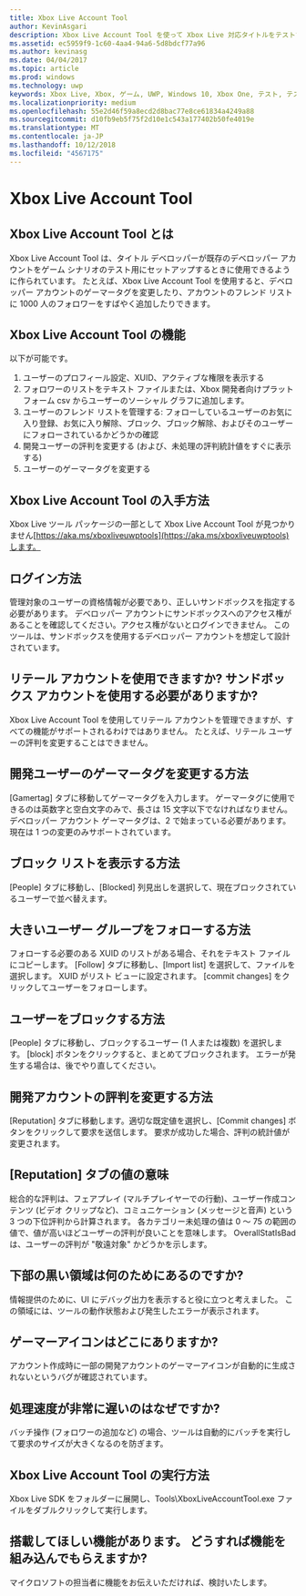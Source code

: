```yaml
---
title: Xbox Live Account Tool
author: KevinAsgari
description: Xbox Live Account Tool を使って Xbox Live 対応タイトルをテストするためのテスト アカウントをすばやく作成する方法について説明します。
ms.assetid: ec5959f9-1c60-4aa4-94a6-5d8bdcf77a96
ms.author: kevinasg
ms.date: 04/04/2017
ms.topic: article
ms.prod: windows
ms.technology: uwp
keywords: Xbox Live, Xbox, ゲーム, UWP, Windows 10, Xbox One, テスト, テスト アカウント
ms.localizationpriority: medium
ms.openlocfilehash: 55e2d46f59a8ecd2d8bac77e8ce61834a4249a88
ms.sourcegitcommit: d10fb9eb5f75f2d10e1c543a177402b50fe4019e
ms.translationtype: MT
ms.contentlocale: ja-JP
ms.lasthandoff: 10/12/2018
ms.locfileid: "4567175"
---
```

# <a name="xbox-live-account-tool"></a>Xbox Live Account Tool

## <a name="what-is-xbox-live-account-tool"></a>Xbox Live Account Tool とは
Xbox Live Account Tool は、タイトル デベロッパーが既存のデベロッパー アカウントをゲーム シナリオのテスト用にセットアップするときに使用できるように作られています。 たとえば、Xbox Live Account Tool を使用すると、デベロッパー アカウントのゲーマータグを変更したり、アカウントのフレンド リストに 1000 人のフォロワーをすばやく追加したりできます。

## <a name="what-can-i-do-with-xbox-live-account-tool"></a>Xbox Live Account Tool の機能
以下が可能です。
  1. ユーザーのプロフィール設定、XUID、アクティブな権限を表示する
  2. フォロワーのリストをテキスト ファイルまたは、Xbox 開発者向けプラットフォーム csv からユーザーのソーシャル グラフに追加します。
  3. ユーザーのフレンド リストを管理する: フォローしているユーザーのお気に入り登録、お気に入り解除、ブロック、ブロック解除、およびそのユーザーにフォローされているかどうかの確認
  4. 開発ユーザーの評判を変更する (および、未処理の評判統計値をすぐに表示する)
  5. ユーザーのゲーマータグを変更する

## <a name="where-can-i-find-xbox-live-account-tool"></a>Xbox Live Account Tool の入手方法
Xbox Live ツール パッケージの一部として Xbox Live Account Tool が見つかりません[https://aka.ms/xboxliveuwptools](https://aka.ms/xboxliveuwptools)します。

## <a name="how-do-i-log-in"></a>ログイン方法
管理対象のユーザーの資格情報が必要であり、正しいサンドボックスを指定する必要があります。 デベロッパー アカウントにサンドボックスへのアクセス権があることを確認してください。アクセス権がないとログインできません。 このツールは、サンドボックスを使用するデベロッパー アカウントを想定して設計されています。

## <a name="can-i-use-a-retail-account-or-does-it-have-to-be-a-sandboxed-account"></a>リテール アカウントを使用できますか? サンドボックス アカウントを使用する必要がありますか?
Xbox Live Account Tool を使用してリテール アカウントを管理できますが、すべての機能がサポートされるわけではありません。 たとえば、リテール ユーザーの評判を変更することはできません。

## <a name="how-do-i-change-a-dev-users-gamertag"></a>開発ユーザーのゲーマータグを変更する方法
[Gamertag] タブに移動してゲーマータグを入力します。 ゲーマータグに使用できるのは英数字と空白文字のみで、長さは 15 文字以下でなければなりません。 デベロッパー アカウント ゲーマータグは、2 で始まっている必要があります。 現在は 1 つの変更のみサポートされています。

## <a name="how-do-i-see-my-block-list"></a>ブロック リストを表示する方法
[People] タブに移動し、[Blocked] 列見出しを選択して、現在ブロックされているユーザーで並べ替えます。

## <a name="how-do-i-follow-a-large-group-of-users"></a>大きいユーザー グループをフォローする方法
フォローする必要のある XUID のリストがある場合、それをテキスト ファイルにコピーします。 [Follow] タブに移動し、[Import list] を選択して、ファイルを選択します。 XUID がリスト ビューに設定されます。 [commit changes] をクリックしてユーザーをフォローします。

## <a name="how-do-i-block-someone"></a>ユーザーをブロックする方法
[People] タブに移動し、ブロックするユーザー (1 人または複数) を選択します。 [block] ボタンをクリックすると、まとめてブロックされます。 エラーが発生する場合は、後でやり直してください。

## <a name="how-do-i-change-my-dev-accounts-repuation"></a>開発アカウントの評判を変更する方法
[Reputation] タブに移動します。適切な既定値を選択し、[Commit changes] ボタンをクリックして要求を送信します。 要求が成功した場合、評判の統計値が変更されます。

## <a name="what-do-the-values-in-the-reputation-tab-mean"></a>[Reputation] タブの値の意味
総合的な評判は、フェアプレイ (マルチプレイヤーでの行動)、ユーザー作成コンテンツ (ビデオ クリップなど)、コミュニケーション (メッセージと音声) という 3 つの下位評判から計算されます。 各カテゴリー未処理の値は 0 ～ 75 の範囲の値で、値が高いほどユーザーの評判が良いことを意味します。 OverallStatIsBad は、ユーザーの評判が "敬遠対象" かどうかを示します。

## <a name="whats-the-black-area-at-the-bottom"></a>下部の黒い領域は何のためにあるのですか?
情報提供のために、UI にデバッグ出力を表示すると役に立つと考えました。 この領域には、ツールの動作状態および発生したエラーが表示されます。

## <a name="wheres-my-gamerpic"></a>ゲーマーアイコンはどこにありますか?
アカウント作成時に一部の開発アカウントのゲーマーアイコンが自動的に生成されないというバグが確認されています。

## <a name="why-are-things-happening-so-slowly"></a>処理速度が非常に遅いのはなぜですか?
バッチ操作 (フォロワーの追加など) の場合、ツールは自動的にバッチを実行して要求のサイズが大きくなるのを防ぎます。

## <a name="how-do-i-run-xbox-live-account-tool"></a>Xbox Live Account Tool の実行方法
Xbox Live SDK をフォルダーに展開し、Tools\XboxLiveAccountTool.exe ファイルをダブルクリックして実行します。

## <a name="i-have-a-feature-request-how-do-i-get-my-feature-incorporated"></a>搭載してほしい機能があります。 どうすれば機能を組み込んでもらえますか?
マイクロソフトの担当者に機能をお伝えいただければ、検討いたします。
